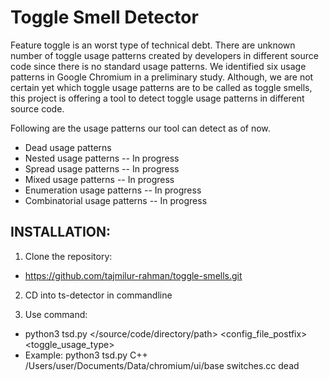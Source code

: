 # Toggle Smell Detector

Feature toggle is an worst type of technical debt. There are unknown number of toggle usage patterns created by developers in different source code since there is no standard usage patterns. 
We identified six usage patterns in Google Chromium in a preliminary study. Although, we are not certain yet which toggle usage patterns are to be called as toggle smells, this project is offering a tool to detect toggle usage patterns in different source code. 

Following are the usage patterns our tool can detect as of now.
* Dead usage patterns
* Nested usage patterns -- In progress
* Spread usage patterns -- In progress
* Mixed usage patterns -- In progress
* Enumeration usage patterns -- In progress
* Combinatorial usage patterns -- In progress

## INSTALLATION:
1. Clone the repository:
* https://github.com/tajmilur-rahman/toggle-smells.git

2. CD into ts-detector in commandline

3. Use command:
* python3 tsd.py <language> </source/code/directory/path> <config_file_postfix> <toggle_usage_type>
* Example: python3 tsd.py C++ /Users/user/Documents/Data/chromium/ui/base switches.cc dead
